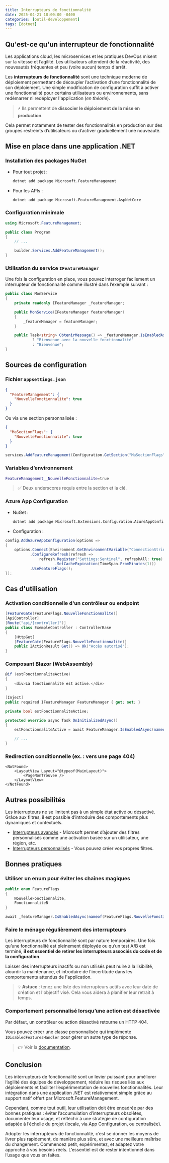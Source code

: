 ```yaml
---
title: Interrupteurs de fonctionnalité
date: 2025-04-21 18:00:00 -0400
categories: [outil-developpement]
tags: [dotnet]
---
```


## Qu'est-ce qu'un interrupteur de fonctionnalité

Les applications cloud, les microservices et les pratiques DevOps misent sur la vitesse et l’agilité. Les utilisateurs attendent de la réactivité, des nouveautés fréquentes et peu (voire aucun) temps d'arrêt.

Les **interrupteurs de fonctionnalité** sont une technique moderne de déploiement permettant de découpler l’activation d’une fonctionnalité de son déploiement. Une simple modification de configuration suffit à activer une fonctionnalité pour certains utilisateurs ou environnements, sans redémarrer ni redéployer l'application (_en théorie_).

> ⚡ Ils permettent de **dissocier le déploiement de la mise en production**.

Cela permet notamment de tester des fonctionnalités en production sur des groupes restreints d’utilisateurs ou d’activer graduellement une nouveauté.

## Mise en place dans une application .NET

### Installation des packages NuGet

- Pour tout projet :  
  ```bash
  dotnet add package Microsoft.FeatureManagement
  ```

- Pour les APIs :  
  ```bash
  dotnet add package Microsoft.FeatureManagement.AspNetCore
  ```

### Configuration minimale

```csharp
using Microsoft.FeatureManagement;

public class Program 
{
    // ...

    builder.Services.AddFeatureManagement();
}
```

### Utilisation du service `IFeatureManager`

Une fois la configuration en place, vous pouvez interroger facilement un interrupteur de fonctionnalité comme illustré dans l’exemple suivant :

```csharp
public class MonService
{
    private readonly IFeatureManager _featureManager;

    public MonService(IFeatureManager featureManager)
    {
        _featureManager = featureManager;
    }

    public Task<string> ObtenirMessage() => _featureManager.IsEnabledAsync("NouvelleFonctionnalite")
            ? "Bienvenue avec la nouvelle fonctionnalité"
            : "Bienvenue";
}
```

## Sources de configuration

### Fichier `appsettings.json`

```json
{
  "FeatureManagement": {
    "NouvelleFonctionnalite": true
  }
}
```

Ou via une section personnalisée :

```json
{
  "MaSectionFlags": {
    "NouvelleFonctionnalite": true
  }
}
```

```csharp
services.AddFeatureManagement(Configuration.GetSection("MaSectionFlags"));
```

### Variables d’environnement

```bash
FeatureManagement__NouvelleFonctionnalite=true
```

> ✅ Deux underscores requis entre la section et la clé.

### Azure App Configuration

- NuGet :
  ```bash
  dotnet add package Microsoft.Extensions.Configuration.AzureAppConfiguration
  ```

- Configuration :

```csharp
config.AddAzureAppConfiguration(options =>
{
    options.Connect(Environment.GetEnvironmentVariable("ConnectionString"))
           .ConfigureRefresh(refresh =>
               refresh.Register("Settings:Sentinel", refreshAll: true)
                      .SetCacheExpiration(TimeSpan.FromMinutes(1)))
           .UseFeatureFlags();
});
```

## Cas d'utilisation

### Activation conditionnelle d'un contrôleur ou endpoint

```csharp
[FeatureGate(FeatureFlags.NouvelleFonctionnalite)]
[ApiController]
[Route("api/[controller]")]
public class ExempleController : ControllerBase
{
    [HttpGet]
    [FeatureGate(FeatureFlags.NouvelleFonctionnalite)]
    public IActionResult Get() => Ok("Accès autorisé");
}
```

### Composant Blazor (WebAssembly)

```csharp
@if (estFonctionnaliteActive)
{
    <div>La fonctionnalité est active.</div>
}
```

```csharp
[Inject] 
public required IFeatureManager FeatureManager { get; set; }

private bool estFonctionnaliteActive;

protected override async Task OnInitializedAsync()
{
    estFonctionnaliteActive = await FeatureManager.IsEnabledAsync(nameof(FeatureFlags.NouvelleFonctionnalite));

    // ...
}
```

### Redirection conditionnelle (ex. : vers une page 404)

```razor
<NotFound>
    <LayoutView Layout="@typeof(MainLayout)">
        <PageNonTrouvee />
    </LayoutView>
</NotFound>
```

## Autres possibilités

Les interrupteurs ne se limitent pas à un simple état activé ou désactivé. Grâce aux filtres, il est possible d’introduire des comportements plus dynamiques et contextuels.

- [Interrupteurs avancés](https://andrewlock.net/creating-dynamic-feature-flags-with-feature-filters-adding-feature-flags-to-an-asp-net-core-app-part-3/) - Microsoft permet d’ajouter des filtres personnalisés comme une activation basée sur un utilisateur, une région, etc.
- [Interrupteurs personnalisés](https://andrewlock.net/creating-a-custom-feature-filter-adding-feature-flags-to-an-asp-net-core-app-part-4/) - Vous pouvez créer vos propres filtres.

## Bonnes pratiques

### Utiliser un enum pour éviter les chaînes magiques

```csharp
public enum FeatureFlags
{
    NouvelleFonctionnalite,
    FonctionnaliteB
}

await _featureManager.IsEnabledAsync(nameof(FeatureFlags.NouvelleFonctionnalite));
```

### Faire le ménage régulièrement des interrupteurs

Les interrupteurs de fonctionnalité sont par nature temporaires. Une fois qu’une fonctionnalité est pleinement déployée ou qu’un test A/B est terminé, **il est essentiel de retirer les interrupteurs associés du code et de la configuration**. 

Laisser des interrupteurs inactifs ou non utilisés peut nuire à la lisibilité, alourdir la maintenance, et introduire de l'incertitude dans les comportements attendus de l'application.

> 💡 **Astuce** : tenez une liste des interrupteurs actifs avec leur date de création et l'objectif visé. Cela vous aidera à planifier leur retrait à temps.

### Comportement personnalisé lorsqu’une action est désactivée

Par défaut, un contrôleur ou action désactivé retourne un HTTP 404.  

Vous pouvez créer une classe personnalisée qui implémente `IDisabledFeaturesHandler` pour gérer un autre type de réponse.

> 👉 Voir la [documentation](https://github.com/microsoft/FeatureManagement-Dotnet#disabled-action-handling).

## Conclusion

Les interrupteurs de fonctionnalité sont un levier puissant pour améliorer l’agilité des équipes de développement, réduire les risques liés aux déploiements et faciliter l’expérimentation de nouvelles fonctionnalités. Leur intégration dans une application .NET est relativement simple grâce au support natif offert par Microsoft.FeatureManagement.

Cependant, comme tout outil, leur utilisation doit être encadrée par des bonnes pratiques : éviter l’accumulation d’interrupteurs obsolètes, documenter leur usage, et réfléchir à une stratégie de configuration adaptée à l’échelle du projet (locale, via App Configuration, ou centralisée).

Adopter les interrupteurs de fonctionnalité, c’est se donner les moyens de livrer plus rapidement, de manière plus sûre, et avec une meilleure maîtrise du changement. Commencez petit, expérimentez, et adaptez votre approche à vos besoins réels. L’essentiel est de rester intentionnel dans l’usage que vous en faites.
